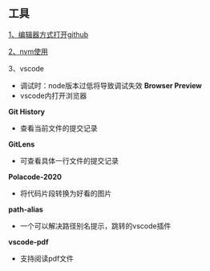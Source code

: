 ## 工具

[1、编辑器方式打开github](https://github1s.com/yang1212/Bill)

[2、nvm使用](https://www.cnblogs.com/Tiboo/p/12637602.html)

3、vscode
* 调试时：node版本过低将导致调试失效
**Browser Preview**
* vscode内打开浏览器

**Git History**
* 查看当前文件的提交记录

**GitLens**
* 可查看具体一行文件的提交记录

**Polacode-2020**
* 将代码片段转换为好看的图片

**path-alias**
* 一个可以解决路径别名提示，跳转的vscode插件

**vscode-pdf**
* 支持阅读pdf文件   